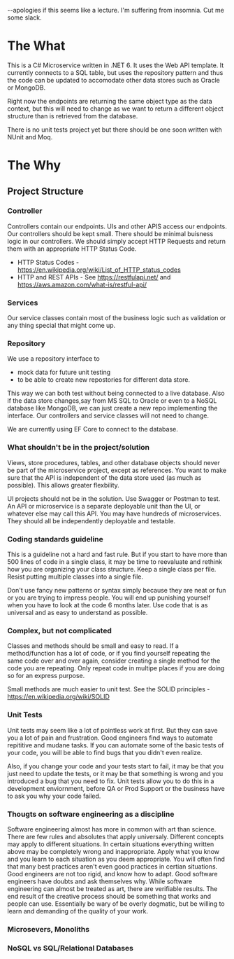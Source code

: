--apologies if this seems like a lecture. I'm suffering from insomnia. Cut me some slack.

# The What

This is a C# Microservice written in .NET 6. It uses the Web API template. It currently connects to a SQL table, but uses the repository pattern and thus the code can be updated to accomodate other data stores such as Oracle or MongoDB.

Right now the endpoints are returning the same object type as the data context, but this will need to change as we want to return a different object structure than is retrieved from the database.

There is no unit tests project yet but there should be one soon written with NUnit and Moq.

# The Why

## Project Structure

### Controller
Controllers contain our endpoints. UIs and other APIS access our endpoints. Our controllers should be kept small. There should be minimal buisness logic in our controllers. We should simply accept HTTP Requests and return them with an appropriate HTTP Status Code.

- HTTP Status Codes - https://en.wikipedia.org/wiki/List_of_HTTP_status_codes
- HTTP and REST APIs - See https://restfulapi.net/ and https://aws.amazon.com/what-is/restful-api/

### Services
Our service classes contain most of the business logic such as validation or any thing special that might come up.

### Repository
We use a repository interface to 
  - mock data for future unit testing 
  - to be able to create new repostories for different data store.

This way we can both test without being connected to a live database. Also if the data store changes,say from MS SQL to Oracle or even to a NoSQL database like MongoDB, we can just create a new repo implementing the interface. Our controllers and service classes will not need to change.

We are currently using EF Core to connect to the database.

### What shouldn't be in the project/solution
Views, store procedures, tables, and other database objects should never be part of the microservice project, except as references. You want to make sure that the API is independent of the data store used (as much as possible). This allows greater flexbility.

UI projects should not be in the solution. Use Swagger or Postman to test. An API or microservice is a separate deployable unit than the UI, or whatever else may call this API. You may have hundreds of microservices. They should all be independently deployable and testable.

### Coding standards guideline
This is a guideline not a hard and fast rule. But if you start to have more than 500 lines of code in a single class, it may be time to reevaluate and rethink how you are organizing your class structure. Keep a single class per file. Resist putting multiple classes into a single file.

Don't use fancy new patterns or syntax simply because they are neat or fun or you are trying to impress people. You will end up punishing yourself when you have to look at the code 6 months later. Use code that is as universal and as easy to understand as possible.

### Complex, but not complicated
Classes and methods should be small and easy to read. If a method/function has a lot of code,  or if you find yourself repeating the same code over and over again, consider creating a single method for the code you are repeating. Only repeat code in multipe places if you are doing so for an express purpose. 

Small methods are much easier to unit test. 
See the SOLID principles - https://en.wikipedia.org/wiki/SOLID

### Unit Tests
Unit tests may seem like a lot of pointless work at first. But they can save you a lot of pain and frustration. Good engineers find ways to automate repititive and mudane tasks. If you can automate some of the basic tests of your code, you will be able to find bugs that you didn't even realize.

Also, if you change your code and your tests start to fail, it may be that you just need to update the tests, or it may be that something is wrong and you introduced a bug that you need to fix. Unit tests allow you to do this in a development enviornment, before QA or Prod Support or the business have to ask you why your code failed.

### Thougts on software engineering as a discipline
Software engineering almost has more in common with art than science. There are few rules and absolutes that apply universaly. Different concepts may apply to different situations. In certain situations everything written above may be completely wrong and inappropriate. Apply what you know and you learn to each situation as you deem appropriate. You will often find that many best practices aren't even good practices in certian situations. Good engineers are not too rigid, and know how to adapt. Good software engineers have doubts and ask themselves why. While software engineering can almost be treated as art, there are verifiable results. The end result of the creative process should be something that works and people can use. Essentially be wary of be overly dogmatic, but be willing to learn and demanding of the quality of your work.

### Microsevers, Monoliths
### NoSQL vs SQL/Relational Databases
